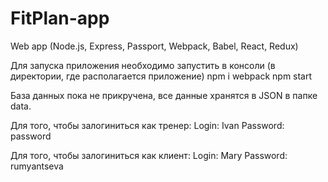 # FitPlan-app
Web app (Node.js, Express, Passport, Webpack, Babel,  React, Redux)

Для запуска приложения необходимо запустить в консоли (в директории, где располагается приложение)
npm i
webpack
npm start

База данных пока не прикручена, все данные хранятся в JSON в папке data.

Для того, чтобы залогиниться как тренер:
Login: Ivan
Password: password

Для того, чтобы залогиниться как клиент:
Login: Mary
Password: rumyantseva
